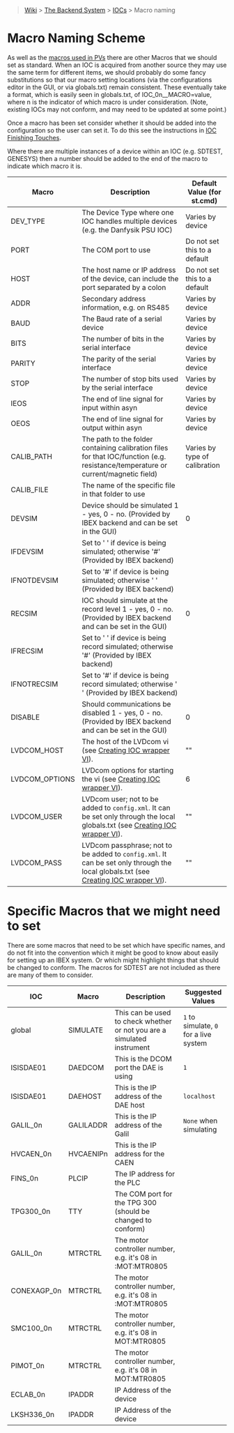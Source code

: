> [Wiki](Home) > [The Backend System](The-Backend-System) > [IOCs](IOCs) > Macro naming

# Macro Naming Scheme

As well as the [macros used in PVs](PV-Naming#macros) there are other Macros that we should set as standard. When an IOC is acquired from another source they may use the same term for different items, we should probably do some fancy substitutions so that our macro setting locations (via the configurations editor in the GUI, or via globals.txt) remain consistent. These eventually take a format, which is easily seen in globals.txt, of IOC_0n__MACRO=value, where n is the indicator of which macro is under consideration. (Note, existing IOCs may not conform, and may need to be updated at some point.) 

Once a macro has been set consider whether it should be added into the configuration so the user can set it. To do this see the instructions in [IOC Finishing Touches](IOC-Finishing-Touches).

Where there are multiple instances of a device within an IOC (e.g. SDTEST, GENESYS) then a number should be added to the end of the macro to indicate which macro it is.

| Macro | Description | Default Value (for st.cmd) |
| --- | --- | --- |
| DEV_TYPE | The Device Type where one IOC handles multiple devices (e.g. the Danfysik PSU IOC) | Varies by device |
| PORT | The COM port to use | Do not set this to a default |
| HOST | The host name or IP address of the device, can include the port separated by a colon | Do not set this to a default | 
| ADDR | Secondary address information, e.g. on RS485 | Varies by device |
| BAUD | The Baud rate of a serial device | Varies by device |
| BITS | The number of bits in the serial interface | Varies by device |
| PARITY | The parity of the serial interface | Varies by device |
| STOP | The number of stop bits used by the serial interface | Varies by device |
| IEOS | The end of line signal for input within asyn | Varies by device |
| OEOS | The end of line signal for output within asyn | Varies by device |
| CALIB_PATH | The path to the folder containing calibration files for that IOC/function (e.g. resistance/temperature or current/magnetic field) | Varies by type of calibration |
| CALIB_FILE | The name of the specific file in that folder to use | |
| DEVSIM | Device should be simulated 1 - yes, 0 - no. (Provided by IBEX backend and can be set in the GUI) | 0 |
| IFDEVSIM | Set to ' ' if device is being simulated; otherwise '#' (Provided by IBEX backend) |  |
| IFNOTDEVSIM | Set to '#' if device is being simulated; otherwise ' ' (Provided by IBEX backend) |  |
| RECSIM | IOC should simulate at the record level 1 - yes, 0 - no. (Provided by IBEX backend and can be set in the GUI) | 0 |
| IFRECSIM | Set to ' ' if device is being record simulated; otherwise '#' (Provided by IBEX backend) |  |
| IFNOTRECSIM | Set to '#' if device is being record simulated; otherwise ' ' (Provided by IBEX backend) |  |
| DISABLE | Should communications be disabled 1 - yes, 0 - no. (Provided by IBEX backend and can be set in the GUI) | 0 |
| LVDCOM_HOST | The host of the LVDcom vi (see [Creating IOC wrapper VI](Creating-IOC-wrapper-VI)). | "" |
| LVDCOM_OPTIONS | LVDcom options for starting the vi (see [Creating IOC wrapper VI](Creating-IOC-wrapper-VI)). | 6 |
| LVDCOM_USER | LVDcom user; not to be added to `config.xml`. It can be set only through the local globals.txt (see [Creating IOC wrapper VI](Creating-IOC-wrapper-VI)). | "" |
| LVDCOM_PASS | LVDcom passphrase; not to be added to `config.xml`. It can be set only through the local globals.txt (see [Creating IOC wrapper VI](Creating-IOC-wrapper-VI)). | "" |

# Specific Macros that we might need to set

There are some macros that need to be set which have specific names, and do not fit into the convention which it might be good to know about easily for setting up an IBEX system. Or which might highlight things that should be changed to conform. The macros for SDTEST are not included as there are many of them to consider.

| IOC | Macro | Description | Suggested Values |
| --- | --- | --- | --- |
| global | SIMULATE | This can be used to check whether or not you are a simulated instrument | `1` to simulate, `0` for a live system|
| ISISDAE01 | DAEDCOM | This is the DCOM port the DAE is using | `1` |
| ISISDAE01 | DAEHOST | This is the IP address of the DAE host | `localhost` |
| GALIL_0n | GALILADDR | This is the IP address of the Galil | `None` when simulating |
| HVCAEN_0n | HVCAENIPn | This is the IP address for the CAEN | |
| FINS_0n | PLCIP | The IP address for the PLC | |
| TPG300_0n | TTY | The COM port for the TPG 300 (should be changed to conform) | |
| GALIL_0n | MTRCTRL | The motor controller number, e.g. it's 08 in :MOT:MTR0805 | |
| CONEXAGP_0n | MTRCTRL | The motor controller number, e.g. it's 08 in :MOT:MTR0805 | |
| SMC100_0n | MTRCTRL | The motor controller number, e.g. it's 08 in MOT:MTR0805 | |
| PIMOT_0n | MTRCTRL | The motor controller number, e.g. it's 08 in MOT:MTR0805 | |
| ECLAB_0n | IPADDR | IP Address of the device | |
| LKSH336_0n | IPADDR | IP Address of the device | |


